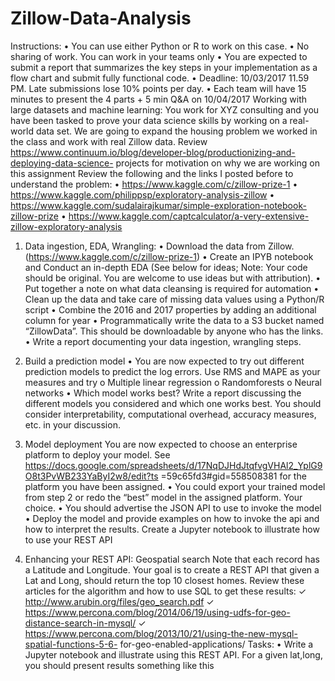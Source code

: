 # Zillow-Data-Analysis

Instructions:
• You can use either Python or R to work on this case.
• No sharing of work. You can work in your teams only
• You are expected to submit a report that summarizes the key steps in your implementation as a
flow chart and submit fully functional code.
• Deadline: 10/03/2017 11.59 PM. Late submissions lose 10% points per day.
• Each team will have 15 minutes to present the 4 parts + 5 min Q&A on 10/04/2017
Working with large datasets and machine learning:
You work for XYZ consulting and you have been tasked to prove your data science skills by working on a real-world data set. We are going to expand the housing problem we worked in the class and work with real Zillow data.
Review https://www.continuum.io/blog/developer-blog/productionizing-and-deploying-data-science- projects for motivation on why we are working on this assignment
Review the following and the links I posted before to understand the problem:
• https://www.kaggle.com/c/zillow-prize-1
• https://www.kaggle.com/philippsp/exploratory-analysis-zillow
• https://www.kaggle.com/sudalairajkumar/simple-exploration-notebook-zillow-prize • https://www.kaggle.com/captcalculator/a-very-extensive-zillow-exploratory-analysis
1. Data ingestion, EDA, Wrangling:
• Download the data from Zillow. (https://www.kaggle.com/c/zillow-prize-1)
• Create an IPYB notebook and Conduct an in-depth EDA (See below for ideas; Note: Your code
should be original. You are welcome to use ideas but with attribution).
• Put together a note on what data cleansing is required for automation
• Clean up the data and take care of missing data values using a Python/R script
• Combine the 2016 and 2017 properties by adding an additional column for year
• Programmatically write the data to a S3 bucket named “ZillowData”. This should be
downloadable by anyone who has the links.
• Write a report documenting your data ingestion, wrangling steps.
2. Build a prediction model
• You are now expected to try out different prediction models to predict the log errors. Use RMS and MAPE as your measures and try
o Multiple linear regression o Randomforests
o Neural networks
• Which model works best? Write a report discussing the different models you considered and which one works best. You should consider interpretability, computational overhead, accuracy measures, etc. in your discussion.

3. Model deployment
You are now expected to choose an enterprise platform to deploy your model. See
https://docs.google.com/spreadsheets/d/17NqDJHdJtqfvgVHAl2_YplG9O8t3PvWB233YaByI2w8/edit?ts =59c65fd3#gid=558508381 for the platform you have been assigned.
• You could export your trained model from step 2 or redo the “best” model in the assigned platform. Your choice.
• You should advertise the JSON API to use to invoke the model
• Deploy the model and provide examples on how to invoke the api and how to interpret the
results. Create a Jupyter notebook to illustrate how to use your REST API
4. Enhancing your REST API: Geospatial search
Note that each record has a Latitude and Longitude. Your goal is to create a REST API that given a Lat and Long, should return the top 10 closest homes.
Review these articles for the algorithm and how to use SQL to get these results:
✓ http://www.arubin.org/files/geo_search.pdf
✓ https://www.percona.com/blog/2014/06/19/using-udfs-for-geo-distance-search-in-mysql/ ✓ https://www.percona.com/blog/2013/10/21/using-the-new-mysql-spatial-functions-5-6-
for-geo-enabled-applications/
Tasks:
• Write a Jupyter notebook and illustrate using this REST API. For a given lat,long, you should present results something like this
    
